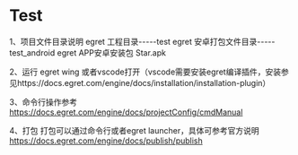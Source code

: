 # Test
1、项目文件目录说明
egret 工程目录-----test
egret 安卓打包文件目录----- test_android
egret APP安卓安装包 Star.apk

2、运行
egret wing 或者vscode打开（vscode需要安装egret编译插件，安装参见https://docs.egret.com/engine/docs/installation/installation-plugin）

3、命令行操作参考
https://docs.egret.com/engine/docs/projectConfig/cmdManual

4、打包
打包可以通过命令行或者egret launcher，具体可参考官方说明
https://docs.egret.com/engine/docs/publish/publish
